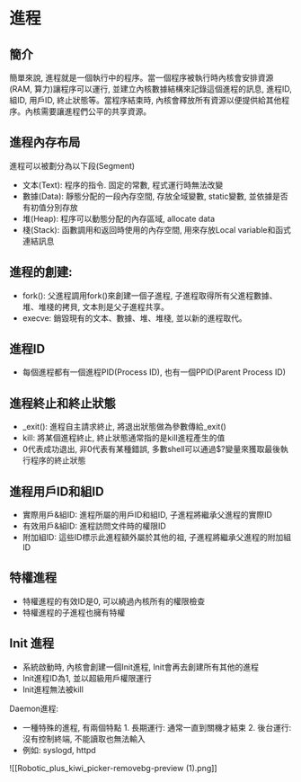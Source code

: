# 進程

簡介
---
簡單來說, 進程就是一個執行中的程序。當一個程序被執行時內核會安排資源(RAM, 算力)讓程序可以運行, 並建立內核數據結構來記錄這個進程的訊息, 進程ID, 組ID, 用戶ID, 終止狀態等。當程序結束時, 內核會釋放所有資源以便提供給其他程序。內核需要讓進程們公平的共享資源。

進程內存布局
---
進程可以被劃分為以下段(Segment)
* 文本(Text): 程序的指令. 固定的常數, 程式運行時無法改變
* 數據(Data): 靜態分配的一段內存空間, 存放全域變數, static變數, 並依據是否有初值分別存放
* 堆(Heap): 程序可以動態分配的內存區域, allocate data
* 棧(Stack): 函數調用和返回時使用的內存空間, 用來存放Local variable和函式連結訊息

進程的創建:
---
* fork(): 父進程調用fork()來創建一個子進程, 子進程取得所有父進程數據、堆、堆棧的拷貝, 文本則是父子進程共享。
* execve: 銷毀現有的文本、數據、堆、堆棧, 並以新的進程取代。

進程ID
---
* 每個進程都有一個進程PID(Process ID), 也有一個PPID(Parent Process ID)

進程終止和終止狀態
---
* \_exit(): 進程自主請求終止, 將退出狀態做為參數傳給_exit()
* kill: 將某個進程終止, 終止狀態通常指的是kill進程產生的值
* 0代表成功退出, 非0代表有某種錯誤, 多數shell可以通過$?變量來獲取最後執行程序的終止狀態

進程用戶ID和組ID
---
* 實際用戶&組ID: 進程所屬的用戶ID和組ID, 子進程將繼承父進程的實際ID
* 有效用戶&組ID: 進程訪問文件時的權限ID
* 附加組ID: 這些ID標示此進程額外屬於其他的祖, 子進程將繼承父進程的附加組ID

特權進程
---
* 特權進程的有效ID是0, 可以繞過內核所有的權限檢查
* 特權進程的子進程也擁有特權

Init 進程
---
* 系統啟動時, 內核會創建一個Init進程, Init會再去創建所有其他的進程
* Init進程ID為1, 並以超級用戶權限運行
* Init進程無法被kill

Daemon進程:
* 一種特殊的進程, 有兩個特點 1. 長期運行: 通常一直到關機才結束 2. 後台運行: 沒有控制終端, 不能讀取也無法輸入
* 例如: syslogd, httpd

![[Robotic_plus_kiwi_picker-removebg-preview (1).png]]